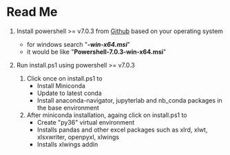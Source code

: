 # Read Me

1.  Install powershell >= v7.0.3 from <a href="https://github.com/Powershell/Powershell/releases/latest">Github</a> based on your operating system
    -   for windows search "<i><b>-win-x64.msi</b></i>"
    -   it would be like "<b>Powershell-7.0.3-win-x64.msi</b>"

2.  Run install.ps1 using powershell >= v7.0.3
    1.  Click once on install.ps1 to
        -   Install Miniconda
        -   Update to latest conda
        -   Install anaconda-navigator, jupyterlab and nb_conda packages in the base environment
    2.  After miniconda installation, againg click on install.ps1 to
        -   Create "py36" virtual environment
        -   Installs pandas and other excel packages such as xlrd, xlwt, xlsxwriter, openpyxl, xlwings
        -   Installs xlwings addin